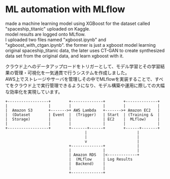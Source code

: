 # ML automation with MLflow
made a machine learning model using XGBoost for the dataset called "spaceship_titanic" uploaded on Kaggle.  
model results are logged onto MLflow.  
I uploaded two files named "xgboost.ipynb" and "xgboost_with_ctgan.ipynb". the former is just a xgboost model learning original spaceship_titanic data, the later uses CT-GAN to create synthesized data set from the original data, and learn xgboost with it.  

クラウド上へのデータアップロードをトリガーとして、モデル学習とその学習結果の管理・可視化を一気通貫で行うシステムを作成しました。  
AWS上でストレージやサーバを管理しその中でMLflowを実装することで、すべてをクラウド上で実行管理できるようになり、モデル構築や運用に際しての大幅な効率化を実現しています。

```
+------------------+        +--------------+        +--------------+
|                  |        |              |        |              |
|  Amazon S3       +------->+ AWS Lambda   +------->+ Amazon EC2   |
|  (Dataset        | Event  |  (Trigger)   | Start  | (Training &  |
|  Storage)        |        |              | EC2    |  MLflow)     |
|                  |        |              |        |              |
+------------------+        +-------+------+        +------+-------+
                                   |                      |
                                   |                      |
                                   v                      |
                            +--------------+              |
                            |              |              |
                            | Amazon RDS   |<-------------+
                            |  (MLflow     | Log Results
                            |  Backend)    |
                            |              |
                            +--------------+

```